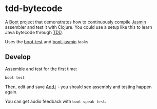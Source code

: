 # tdd-bytecode

A [Boot] project that demonstrates how to continuously compile
[Jasmin] assembler and test it with Clojure.  You could use a setup
like this to learn Java bytecode through [TDD].

Uses the [boot-test] and [boot-jasmin] tasks.

## Develop

Assemble and test for the first time:

    boot test

Then, edit and save [Add.j](src/adder/Add.j) - you should see assembly
and testing happen again.

You can get audio feedback with `boot speak test`.

[Boot]: http://boot-clj.com/
[Jasmin]: http://jasmin.sourceforge.net/
[boot-test]: https://github.com/adzerk/boot-test
[boot-jasmin]: https://github.com/alandipert/boot-jasmin
[TDD]: http://en.wikipedia.org/wiki/Test-driven_development

